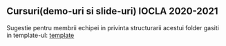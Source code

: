 ## Cursuri(demo-uri si slide-uri) IOCLA 2020-2021
Sugestie pentru membrii echipei in privinta structurarii acestui folder gasiti in template-ul:
[template](https://github.com/systems-cs-pub-ro/iocla-public-template)